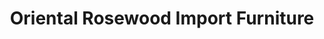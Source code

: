 ---
title: "Oriental Rosewood Import Furniture"
url: /arlington/oriental-rosewood-import-furniture/
shop: furniture
---